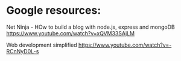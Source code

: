 # Google resources:
Net Ninja - HOw to build a blog with node.js, express and mongoDB
https://www.youtube.com/watch?v=xQVM33SAjLM

Web development simplified
https://www.youtube.com/watch?v=-RCnNyD0L-s